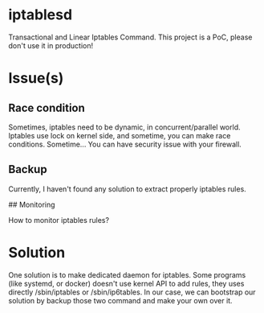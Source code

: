 # iptablesd

Transactional and Linear Iptables Command. This project is a PoC, please don't use it in production!

# Issue(s)

## Race condition

Sometimes, iptables need to be dynamic, in concurrent/parallel world. 
Iptables use lock on kernel side, and sometime, you can make race conditions. 
Sometime... You can have security issue with your firewall.

## Backup

Currently, I haven't found any solution to extract properly iptables rules.

## Monitoring

How to monitor iptables rules? 

# Solution

One solution is to make dedicated daemon for iptables. Some programs (like systemd, or docker) 
doesn't use kernel API to add rules, they uses directly /sbin/iptables 
or /sbin/ip6tables. In our case, we can bootstrap our solution by backup 
those two command and make your own over it.
